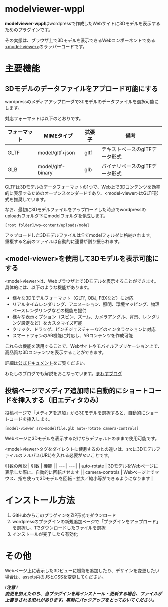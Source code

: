 # modelviewer-wppl
**modelviewer-wppl**はwordpressで作成したWebサイトに3Dモデルを表示するためのプラグインです。

その実態は、ブラウザ上で3Dモデルを表示できるWebコンポーネントである[&lt;model-viewer>](https://modelviewer.dev/)のラッパーコードです。

# 主要機能
##  3Dモデルのデータファイルをアプロード可能にする

wordpressのメディアアップローダで3Dモデルのデータファイルを選択可能にします。
<br>

対応フォーマットは以下のとおりです。

| フォーマット | MIMEタイプ         | 拡張子 | 備考 |
| ----------- | ----------------- | ------ | --- |
| GLTF        | model/gltf+json   | .gltf  | テキストベースのglTFデータ形式 |
| GLB         | model/gltf-binary | .glb   | バイナリベースのglTFデータ形式 |

GLTFは3Dモデルのデータフォーマットの1つで、Web上で3Dコンテンツを効率的に表示するためのオープンスタンダードであり、&lt;model-viewer>はGLTF形式を推奨しています。

なお、最初に3Dモデルファイルをアップロードした時点でwordpressのuploadsフォルダ下にmodelフォルダを作成します。<br>
```
[root folder]/wp-content/uploads/model
```
アップロードした3Dモデルファイルは全てmodelフォルダに格納されます。<br>
重複する名前のファイルは自動的に連番が割り振られます。

##  &lt;model-viewer>を使用して3Dモデルを表示可能にする

&lt;model-viewer>は、Webブラウザ上で3Dモデルを表示することができます。具体的には、以下のような機能があります。

* 様々な3Dモデルフォーマット（GLTF, OBJ, FBXなど）に対応
* リアルタイムレンダリング、アニメーション、照明、環境マッピング、物理ベースレンダリングなどの機能を提供
* 様々な表示オプション（スピン、ズーム、カメラアングル、背景、レンダリング設定など）をカスタマイズ可能
* クリック、ドラッグ、ピンチジェスチャーなどのインタラクションに対応
* スマートフォンのAR機能に対応し、ARコンテンツを作成可能

これらの機能を活用することで、Webサイトやモバイルアプリケーション上で、高品質な3Dコンテンツを表示することができます。

詳細は[公式ドキュメント](https://modelviewer.dev/)をご覧ください。

わたしのブログでも解説をおこなっています。[まわすブログ](https://mawasu-blog.com/)

##  投稿ページでメディア追加時に自動的にショートコードを挿入する（旧エディタのみ）

投稿ページで「メディアを追加」から3Dモデルを選択すると、自動的にショートコードを挿入します。<br>

```
[model-viewer src=modelfile.glb auto-rotate camera-controls]
```

Webページに3Dモデルを表示するだけならデフォルトのままで使用可能です。

&lt;model-viewer>タグをダイレクトに使用するのとの違いは、srcに3Dモデルファイルのフルパス(URL)を入れる必要がないことです。

引数の解説
| 引数 | 機能 |
| --- | --- |
| auto-rotate | 3DモデルをWebページに表示した際に、自動的に回転させます |
| camera-controls | Webページ上でマウス、指を使って3Dモデルを回転・拡大／縮小等ができるようになります |

# インストール方法

1. GitHubからこのプラグインをZIP形式でダウンロード
2. wordpressのプラグインの新規追加ページで「プラグインをアップロード」を選択し、1でダウンロードしたファイルを選択
3. インストールが完了したら有効化

# その他

Webページ上に表示した3Dビューに機能を追加したり、デザインを変更したい場合は、assets内のJSとCSSを変更してください。

***!注意 !<br>変更を加えたのち、当プラグインを再インストール・更新する場合、ファイルが上書きされる恐れがあります。事前にバックアップをとっておいてください。***
